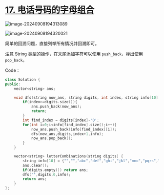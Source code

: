 # [17. 电话号码的字母组合](https://leetcode.cn/problems/letter-combinations-of-a-phone-number/)

![image-20240908194313089](http://henry-typora.oss-cn-beijing.aliyuncs.com/img/image-20240908194313089.png)

![image-20240908194320021](http://henry-typora.oss-cn-beijing.aliyuncs.com/img/image-20240908194320021.png)

简单的回溯问题，直接列举所有情况并回溯即可。

注意 String 类型的操作，在末尾添加字符可以使用 `push_back`，弹出使用 `pop_back`。

Code：

```cpp
class Solution {
public:
    vector<string> ans;

    void dfs(string now_ans, string digits, int index, string info[10]){
        if(index>=digits.size()){
            ans.push_back(now_ans);
            return;
        }
        int find_index = digits[index]-'0';
        for(int i=0;i<info[find_index].size();i++){
            now_ans.push_back(info[find_index][i]);
            dfs(now_ans,digits,index+1,info);
            now_ans.pop_back();
        }
    }

    vector<string> letterCombinations(string digits) {
        string info[10] = {"","","abc","def","ghi","jkl","mno","pqrs","tuv","wxyz"};
        ans.clear();
        if(digits.empty()) return ans;
        dfs("",digits,0,info);
        return ans;
    }
};
```

